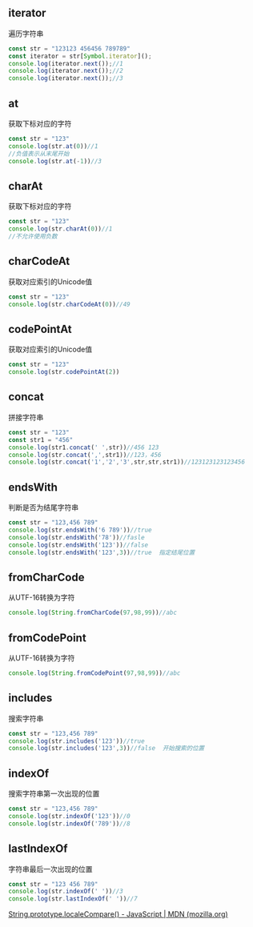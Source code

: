 ## iterator

遍历字符串

~~~ js
const str = "123123 456456 789789"
const iterator = str[Symbol.iterator]();
console.log(iterator.next());//1
console.log(iterator.next());//2
console.log(iterator.next());//3
~~~

## at

获取下标对应的字符

~~~ js
const str = "123"
console.log(str.at(0))//1
//负值表示从末尾开始
console.log(str.at(-1))//3
~~~

## charAt

获取下标对应的字符

~~~ js
const str = "123"
console.log(str.charAt(0))//1
//不允许使用负数
~~~

## charCodeAt

获取对应索引的Unicode值

~~~ js
const str = "123"
console.log(str.charCodeAt(0))//49
~~~

## codePointAt

获取对应索引的Unicode值

~~~ js
const str = "123"
console.log(str.codePointAt(2))
~~~

## concat

拼接字符串

~~~ js
const str = "123"
const str1 = "456"
console.log(str1.concat(' ',str))//456 123
console.log(str.concat(',',str1))//123，456
console.log(str.concat('1','2','3',str,str,str1))//123123123123456
~~~

## endsWith

判断是否为结尾字符串

~~~ js
const str = "123,456 789"
console.log(str.endsWith('6 789'))//true
console.log(str.endsWith('78'))//fasle
console.log(str.endsWith('123'))//false
console.log(str.endsWith('123',3))//true  指定结尾位置
~~~

## fromCharCode

从UTF-16转换为字符

~~~ js
console.log(String.fromCharCode(97,98,99))//abc
~~~

## fromCodePoint

从UTF-16转换为字符

~~~ js
console.log(String.fromCodePoint(97,98,99))//abc
~~~

## includes

搜索字符串

~~~ js
const str = "123,456 789"
console.log(str.includes('123'))//true
console.log(str.includes('123',3))//false  开始搜索的位置
~~~

## indexOf

搜索字符串第一次出现的位置

~~~ js
const str = "123,456 789"
console.log(str.indexOf('123'))//0
console.log(str.indexOf('789'))//8
~~~

## lastIndexOf

字符串最后一次出现的位置

~~~ js
const str = "123 456 789"
console.log(str.indexOf(' '))//3
console.log(str.lastIndexOf(' '))//7
~~~



[String.prototype.localeCompare() - JavaScript | MDN (mozilla.org)](https://developer.mozilla.org/zh-CN/docs/Web/JavaScript/Reference/Global_Objects/String/localeCompare)

















